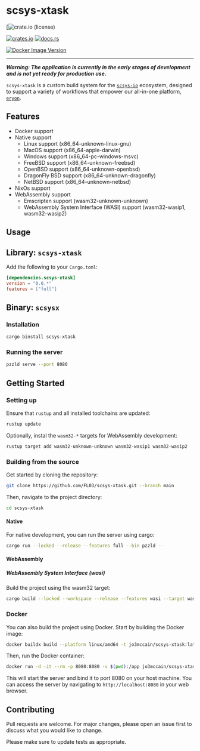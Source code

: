 # scsys-xtask

[![crate.io (license)](https://img.shields.io/crates/l/scsys-xtask?logo=rust&style=for-the-badge)

[![crates.io](https://img.shields.io/crates/v/scsys-xtask?logo=rust&style=for-the-badge)](https://crates.io/crates/scsys-xtask)
[![docs.rs](https://img.shields.io/docsrs/scsys-xtask?style=for-the-badge&logo=rust)](https://docs.rs/scsys-xtask)

[![Docker Image Version](https://img.shields.io/docker/v/jo3mccain/scsys-xtask?sort=semver&arch=amd64&style=for-the-badge&logo=docker)](https://hub.docker.com/r/jo3mccain/scsys-xtask)

***

_**Warning: The application is currently in the early stages of development and is not yet ready for production use.**_

`scsys-xtask` is a custom build system for the [`scsys-io`](https://scsys.io) ecosystem, designed to support a variety of workflows that empower our all-in-one platform, [`eryon`](https://docs.rs/eryon).

## Features

- Docker support
- Native support
  - Linux support (x86_64-unknown-linux-gnu)
  - MacOS support (x86_64-apple-darwin)
  - Windows support (x86_64-pc-windows-msvc)
  - FreeBSD support (x86_64-unknown-freebsd)
  - OpenBSD support (x86_64-unknown-openbsd)
  - DragonFly BSD support (x86_64-unknown-dragonfly)
  - NetBSD support (x86_64-unknown-netbsd)
- NixOs support
- WebAssembly support
  - Emscripten support (wasm32-unknown-unknown)
  - WebAssembly System Interface (WASI) support (wasm32-wasip1, wasm32-wasip2)

## Usage

## Library: `scsys-xtask`

Add the following to your `Cargo.toml`:

```toml
[dependencies.scsys-xtask]
version = "0.0.*"
features = ["full"]
```

## Binary: `scsysx`

### Installation

```bash
cargo binstall scsys-xtask
```

### Running the server

```bash
pzzld serve --port 8080
```

## Getting Started

### Setting up

Ensure that `rustup` and all installed toolchains are updated:

```bash
rustup update
```

Optionally, instal the `wasm32-*` targets for WebAssembly development:

```bash
rustup target add wasm32-unknown-unknown wasm32-wasip1 wasm32-wasip2
```

### Building from the source

Get started by cloning the repository:

```bash
git clone https://github.com/FL03/scsys-xtask.git --branch main
```

Then, navigate to the project directory:

```bash
cd scsys-xtask
```

#### Native

For native development, you can run the server using cargo:

```bash
cargo run --locked --release --features full --bin pzzld --
```

#### WebAssembly

##### WebAssembly System Interface (wasi)

Build the project using the wasm32 target:

```bash
cargo build --locked --workspace --release --features wasi --target wasm32-wasip2
```

### Docker

You can also build the project using Docker. Start by building the Docker image:

```bash
docker buildx build --platform linux/amd64 -t jo3mccain/scsys-xtask:latest -f ./Dockerfile .
```

Then, run the Docker container:

```bash
docker run -d -it --rm -p 8080:8080 -v $(pwd):/app jo3mccain/scsys-xtask:latest
```

This will start the server and bind it to port 8080 on your host machine. You can access the server by navigating to `http://localhost:8080` in your web browser.

## Contributing

Pull requests are welcome. For major changes, please open an issue first
to discuss what you would like to change.

Please make sure to update tests as appropriate.
